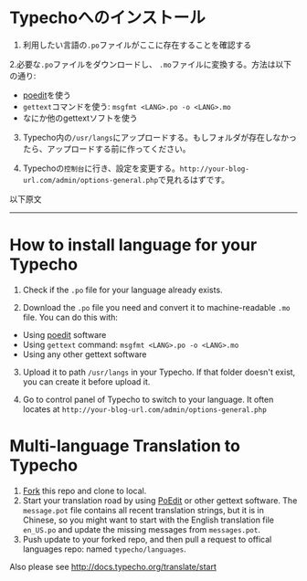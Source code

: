 # Typechoへのインストール

1. 利用したい言語の`.po`ファイルがここに存在することを確認する

2.必要な`.po`ファイルをダウンロードし、 `.mo`ファイルに変換する。方法は以下の通り:
  + [poedit](https://github.com/vslavik/poedit/releases)を使う
  + `gettext`コマンドを使う: `msgfmt <LANG>.po -o <LANG>.mo`
  + なにか他のgettextソフトを使う

3. Typecho内の`/usr/langs`にアップロードする。もしフォルダが存在しなかったら、アップロードする前に作ってください。

4. Typechoの`控制台`に行き、設定を変更する。`http://your-blog-url.com/admin/options-general.php`で見れるはずです。

以下原文
***
# How to install language for your Typecho

1. Check if the `.po` file for your language already exists.

2. Download the `.po` file you need and convert it to machine-readable `.mo` file. You can do this with:
  + Using [poedit](https://github.com/vslavik/poedit/releases) software
  + Using `gettext` command: `msgfmt <LANG>.po -o <LANG>.mo`
  + Using any other gettext software

3. Upload it to path `/usr/langs` in your Typecho. If that folder doesn't exist, you can create it before upload it.

4. Go to control panel of Typecho to switch to your language. It often locates at `http://your-blog-url.com/admin/options-general.php`

# Multi-language Translation to Typecho

1. [Fork](https://github.com/typecho/languages/fork) this repo and clone to local.
2. Start your translation road by using [PoEdit](http://poedit.net/) or other gettext software. The `message.pot` file contains all recent translation strings, but it is in Chinese, so you might want to start with the English translation file `en_US.po` and update the missing messages from `messages.pot`.
3. Push update to your forked repo, and then pull a request to offical languages repo: named `typecho/languages`.

Also please see http://docs.typecho.org/translate/start

